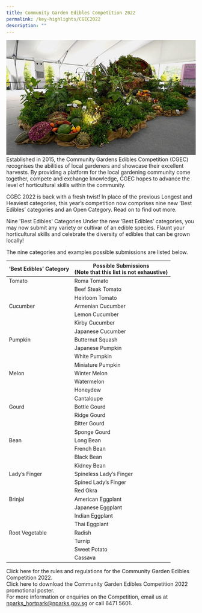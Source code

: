 ```yaml
---
title: Community Garden Edibles Competition 2022
permalink: /key-highlights/CGEC2022
description: ""
---
```

![Community Garden Edibles Competition 2022](/images/CGEC.jpg)
Established in 2015, the Community Gardens Edibles Competition (CGEC) recognises the abilities of local gardeners and showcase their excellent harvests. By providing a platform for the local gardening community come together, compete and exchange knowledge, CGEC hopes to advance the level of horticultural skills within the community.

CGEC 2022 is back with a fresh twist! In place of the previous Longest and Heaviest categories, this year’s competition now comprises nine new ‘Best Edibles’ categories and an Open Category. Read on to find out more.

Nine 'Best Edibles' Categories
Under the new ‘Best Edibles’ categories, you may now submit any variety or cultivar of an edible species. Flaunt your horticultural skills and celebrate the diversity of edibles that can be grown locally!

The nine categories and examples possible submissions are listed below.


| <b>‘Best Edibles’ Category</b>	 | <b>Possible Submissions <br>(Note that this list is not exhaustive)</b> | 
| -------- | -------- | 
|	Tomato	|	Roma Tomato	|
|		|	Beef Steak Tomato	|
|		|	Heirloom Tomato	|
|	Cucumber	|	Armenian Cucumber	|
|		|	Lemon Cucumber	|
|		|	Kirby Cucumber	|
|		|	Japanese Cucumber	|
|	Pumpkin	|	Butternut Squash	|
|		|	Japanese Pumpkin	|
|		|	White Pumpkin	|
|		|	Miniature Pumpkin	|
|	Melon	|	Winter Melon	|
|		|	Watermelon	|
|		|	Honeydew	|
|		|	Cantaloupe	|
|	Gourd	|	Bottle Gourd	|
|		|	Ridge Gourd	|
|		|	Bitter Gourd	|
|		|	Sponge Gourd	|
|	Bean	|	Long Bean	|
|		|	French Bean	|
|		|	Black Bean	|
|		|	Kidney Bean	|
|	Lady’s Finger	|	Spineless Lady’s Finger	|
|		|	Spined Lady’s Finger	|
|		|	Red Okra	|
|	Brinjal	|	American Eggplant	|
|		|	Japanese Eggplant	|
|		|	Indian Eggplant	|
|		|	Thai Eggplant	|
|	Root Vegetable	|	Radish	|
|		|	Turnip	|
|		|	Sweet Potato	|
|		|	Cassava	|
				


Click here for the rules and regulations for the Community Garden Edibles Competition 2022. <br>
Click here to download the Community Garden Edibles Competition 2022 promotional poster.<br>
For more information or enquiries on the Competition, email us at nparks_hortpark@nparks.gov.sg or call 6471 5601.